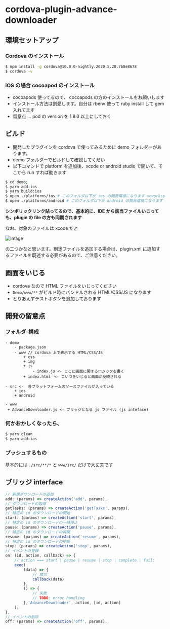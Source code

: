 # cordova-plugin-advance-downloader

## 環境セットアップ
### Cordova のインストール

```bash
$ npm install -g cordova@10.0.0-nightly.2020.5.20.7b8e8678
$ cordova -v 
```


### iOS の場合 cocoapod のインストール

- cocoapods 使ってるので、 cocoapods の方のインストールをお願いします
- インストール方法は割愛します。自分は rbenv 使って ruby install して gem 入れてます
- 留意点 ... pod の version を 1.8.0 以上にしておく


## ビルド

- 開発したプラグインを cordova で使ってみるために demo フォルダーがあります。
- demo フォルダーでビルドして確認してくだい
- 以下コマンドで platform を追加後、xcode or android studio で開いて、そこから run すれば動きます


```bash
$ cd demo;
$ yarn add:ios
$ yarn build:ios
$ open ./platforms/ios # このフォルダ以下が ios の開発環境になります xcworkspace を xcode で開いてください
$ open ./platforms/android # このフォルダ以下が android の開発環境になります android studio　から指定してください
```

**シンボリックリンク貼ってるので、基本的に、IDE から該当ファイルいじっても、plugin の file の方も同期されます**


なお、対象のファイルは xcode だと


![image](https://user-images.githubusercontent.com/13277036/82432757-79292680-9acb-11ea-8716-cac2396be7c9.png)

の二つかなと思います。別途ファイルを追加する場合は、plugin.xml に追加するファイルを既述する必要があるので、ご注意ください。


## 画面をいじる

- cordova なので HTML ファイルをいじってください
- `Demo/www/**` がビルド時にバンドルされる HTML/CSS/JS になります
- とりあえずテストボタンを追加しております


## 開発の留意点

### フォルダ-構成

```
- demo
    - package.json
    - www // cordova 上で表示する HTML/CSS/JS
        + css
        + img
        + js 
            - index.js <- ここに画面に関するロジックを書く
        + index.html　<- こいつをいじると画面が反映される

- src <-  各プラットフォームのソースファイルが入っている
    + ios
    + android

- www 
 + AdvanceDownloader.js <- ブリッジとなる js ファイル (js inteface)

```

### 何かおかしくなったら、
```bash
$ yarn clean
$ yarn add:ios
```


### プッシュするもの
基本的には `./src/**/*` と `www/src/` だけで大丈夫です


## ブリッジ interface


```js
// 新規ダウンロードの追加
add: (params) => createAction('add', params),
// ダウンロードの取得
getTasks: (params) => createAction('getTasks', params),
// 特定の id のダウンロードの開始
start: (params) => createAction('start', params),
// 特定の id のダウンロードの一時停止
pause: (params) => createAction('pause', params),
// 特定の id のダウンロードの再開
resume: (params) => createAction('resume', params),
// 特定の id のダウンロードの中断
stop: (params) => createAction('stop', params),
// イベントの登録
on: (id, action, callback) => {
    // action === start | pause | resume | stop | complete | fail;
    exec(
        (data) => {
            // 成功
            callback(data)
        },
        () => {
            // 失敗
            // TODO: error handling
        },'AdvanceDownloader', action, [id, action]
    );
},
// イベントの削除
off: (params) => createAction('off', params),
```
